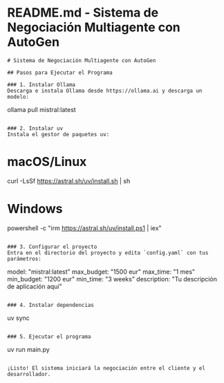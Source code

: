# README.md - Sistema de Negociación Multiagente con AutoGen

```
# Sistema de Negociación Multiagente con AutoGen

## Pasos para Ejecutar el Programa

### 1. Instalar Ollama
Descarga e instala Ollama desde https://ollama.ai y descarga un modelo:
```

ollama pull mistral:latest

```

### 2. Instalar uv
Instala el gestor de paquetes uv:
```


# macOS/Linux

curl -LsSf https://astral.sh/uv/install.sh | sh

# Windows

powershell -c "irm https://astral.sh/uv/install.ps1 | iex"

```

### 3. Configurar el proyecto
Entra en el directorio del proyecto y edita `config.yaml` con tus parámetros:
```

model: "mistral:latest"
max_budget: "1500 eur"
max_time: "1 mes"
min_budget: "1200 eur"
min_time: "3 weeks"
description: "Tu descripción de aplicación aquí"

```

### 4. Instalar dependencias
```

uv sync

```

### 5. Ejecutar el programa
```

uv run main.py

```

¡Listo! El sistema iniciará la negociación entre el cliente y el desarrollador.
```

